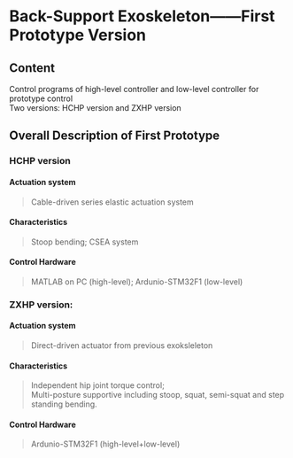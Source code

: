 # Back-Support Exoskeleton——First Prototype Version
## Content
Control programs of high-level controller and low-level controller for prototype control <br>
Two versions: HCHP version and ZXHP version

## Overall Description of First Prototype

### HCHP version
#### Actuation system
> Cable-driven series elastic actuation system <br>
#### Characteristics
> Stoop bending; CSEA system <br>
#### Control Hardware
> MATLAB on PC (high-level); Ardunio-STM32F1 (low-level) <br>

### ZXHP version: <br>
#### Actuation system
> Direct-driven actuator from previous exoksleleton <br>
#### Characteristics
> Independent hip joint torque control; <br>
> Multi-posture supportive including stoop, squat, semi-squat and step standing bending.
#### Control Hardware
> Ardunio-STM32F1 (high-level+low-level)
